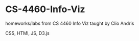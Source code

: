 # CS-4460-Info-Viz
homeworks/labs from CS 4460 Info Viz taught by Clio Andris

CSS, HTMl, JS, D3.js
